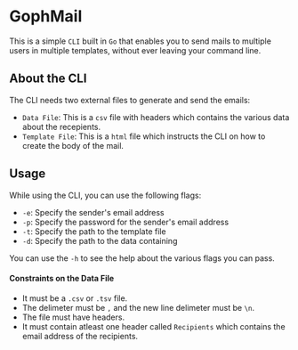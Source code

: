 # GophMail

This is a simple `CLI` built in `Go` that enables you to send mails to multiple users in multiple templates, without ever leaving your command line.

## About the CLI

The CLI needs two external files to generate and send the emails:

- `Data File`: This is a `csv` file with headers which contains the various data about the recepients.
- `Template File`: This is a `html` file which instructs the CLI on how to create the body of the mail.

## Usage

While using the CLI, you can use the following flags:

- `-e`: Specify the sender's email address
- `-p`: Specify the password for the sender's email address
- `-t`: Specify the path to the template file
- `-d`: Specify the path to the data containing

You can use the `-h` to see the help about the various flags you can pass.

#### Constraints on the Data File

- It must be a `.csv` or `.tsv` file.
- The delimeter must be `,` and the new line delimeter must be `\n`.
- The file must have headers.
- It must contain atleast one header called `Recipients` which contains the email address of the recipients.
